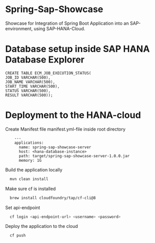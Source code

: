 # Spring-Sap-Showcase
Showcase for Integration of Spring Boot Application into an SAP-environment, using
SAP-HANA-Cloud.

# Database setup inside SAP HANA Database Explorer

    CREATE TABLE ECM_JOB_EXECUTION_STATUS(
    JOB_ID VARCHAR(500),
    JOB_NAME VARCHAR(500),
    START_TIME VARCHAR(500),
    STATUS VARCHAR(500),
    RESULT VARCHAR(500));

# Deployment to the HANA-cloud
Create Manifest file manifest.yml-file inside root directory

        ---
        applications:
          name: spring-sap-showcase-server
          host: <hana-database-instance>
          path: target/spring-sap-showcase-server-1.0.0.jar
          memory: 1G


Build the application locally
```bash 
  mvn clean install
```

Make sure cf is installed
```bash 
  brew install cloudfoundry/tap/cf-cli@8
```

Set api-endpoint
```bash 
  cf login <api-endpoint-url> <username> <password>
```

Deploy the application to the cloud
```bash 
  cf push
```
